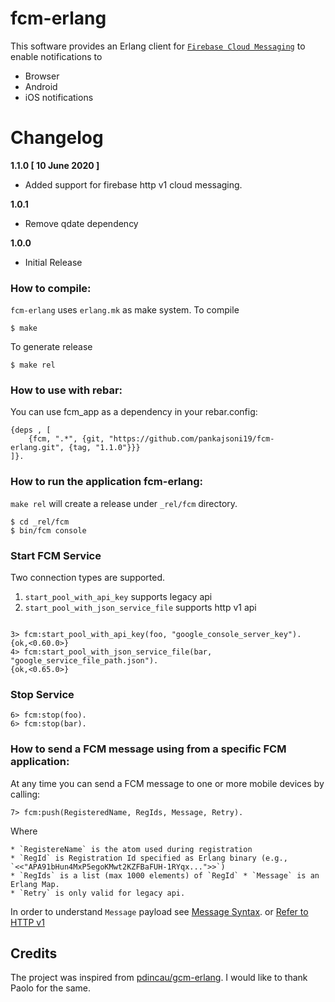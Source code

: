 # fcm-erlang

This software provides an Erlang client for [`Firebase Cloud Messaging`](https://firebase.google.com/docs/cloud-messaging) to enable notifications to

* Browser
* Android
* iOS notifications

# Changelog

__1.1.0 [ 10 June 2020 ]__ 

* Added support for firebase http v1 cloud messaging.

__1.0.1__

* Remove qdate dependency

__1.0.0__

* Initial Release

### How to compile:

`fcm-erlang` uses `erlang.mk` as make system. To compile

```
$ make
```
    
To generate release

```
$ make rel
```
 
### How to use with rebar:

You can use fcm_app as a dependency in your rebar.config:

```
{deps , [
    {fcm, ".*", {git, "https://github.com/pankajsoni19/fcm-erlang.git", {tag, "1.1.0"}}}
]}.
```

### How to run the application fcm-erlang:

`make rel` will create a release under `_rel/fcm` directory. 

    $ cd _rel/fcm
    $ bin/fcm console

### Start FCM Service

Two connection types are supported.

1. `start_pool_with_api_key` supports legacy api
2. `start_pool_with_json_service_file` supports http v1 api

```

3> fcm:start_pool_with_api_key(foo, "google_console_server_key").
{ok,<0.60.0>}
4> fcm:start_pool_with_json_service_file(bar, "google_service_file_path.json").
{ok,<0.65.0>}
```

### Stop Service

```
6> fcm:stop(foo).
6> fcm:stop(bar).
```

### How to send a FCM message using from a specific FCM application:

At any time you can send a FCM message to one or more mobile devices by calling:

```
7> fcm:push(RegisteredName, RegIds, Message, Retry).
```

Where

``` 
* `RegistereName` is the atom used during registration
* `RegId` is Registration Id specified as Erlang binary (e.g., `<<"APA91bHun4MxP5egoKMwt2KZFBaFUH-1RYqx...">>`)
* `RegIds` is a list (max 1000 elements) of `RegId`	* `Message` is an Erlang Map.
* `Retry` is only valid for legacy api.
```

In order to understand `Message` payload see [Message Syntax](https://firebase.google.com/docs/cloud-messaging/http-server-ref#send-downstream).
or [Refer to HTTP v1](https://firebase.google.com/docs/cloud-messaging/send-message#rest)

## Credits

The project was inspired from [pdincau/gcm-erlang](https://github.com/pdincau/gcm-erlang). I would like to thank Paolo for the same.